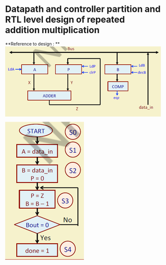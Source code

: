 # Datapath and controller partition and RTL level design of repeated addition multiplication

**Reference to design : **
![plot](./img/design.PNG)

![plot](./img/img2.PNG)
